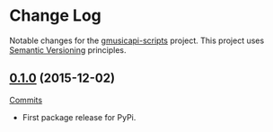 # Change Log

Notable changes for the [gmusicapi-scripts](https://github.com/thebigmunch/gmusicapi-scripts) project. This project uses [Semantic Versioning](http://semver.org/) principles.

## [0.1.0](https://github.com/thebigmunch/gmusicapi-scripts/releases/tag/0.1.0) (2015-12-02)

[Commits](https://github.com/thebigmunch/gmusicapi-scripts/compare/b66da631025f5074df0e290aa515b7f18d14fde8...0.1.0)

* First package release for PyPi.